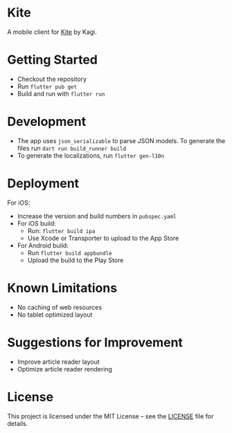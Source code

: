 # Kite

A mobile client for [Kite](https://kite.kagi.com) by Kagi.

# Getting Started

- Checkout the repository
- Run `flutter pub get`
- Build and run with `flutter run`

# Development
- The app uses `json_serializable` to parse JSON models. To generate the files run `dart run build_runner build`
- To generate the localizations, run `flutter gen-l10n`

# Deployment

For iOS:
- Increase the version and build numbers in `pubspec.yaml`
- For iOS build:
    - Run: `flutter build ipa`
    - Use Xcode or Transporter to upload to the App Store
- For Android build:
    - Run `flutter build appbundle`
    - Upload the build to the Play Store 

# Known Limitations
- No caching of web resources
- No tablet optimized layout

# Suggestions for Improvement
- Improve article reader layout
- Optimize article reader rendering

# License
This project is licensed under the MIT License – see the [LICENSE](LICENSE.md) file for details.
